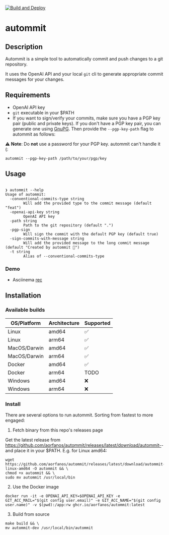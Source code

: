 [![Build and Deploy](https://github.com/aorfanos/autommit/actions/workflows/build.yaml/badge.svg?branch=main)](https://github.com/aorfanos/autommit/actions/workflows/build.yaml)
# autommit

## Description

Autommit is a simple tool to automatically commit and push changes to a git repository.

It uses the OpenAI API and your local `git` cli to generate appropriate commit messages for your changes.

## Requirements

- OpenAI API key
- `git` executable in your $PATH
- If you want to sign/verify your commits, make sure you have a PGP key pair (public and private keys). If you don't have a PGP key pair, you can generate one using [GnuPG](https://gnupg.org/). Then provide the `--pgp-key-path` flag to autommit as follows:

:warning: **Note**: Do **not** use a password for your PGP key. autommit can't handle it (:

```shell
autommit --pgp-key-path /path/to/your/pgp/key
```


## Usage

```shell

❯ autommit --help
Usage of autommit:
  -conventional-commits-type string
        Will add the provided type to the commit message (default "feat")
  -openai-api-key string
        OpenAI API key
  -path string
        Path to the git repository (default ".")
  -pgp-sign
        Will sign the commit with the default PGP key (default true)
  -sign-commits-with-message string
        Will add the provided message to the long commit message (default "Created by autommit 🦄")
  -t string
        Alias of --conventional-commits-type
```

### Demo

- Asciinema [rec](https://goo.com)

## Installation

### Available builds

| OS/Platform  | Architecture | Supported |
|--------------|--------------|-----------|
| Linux        | amd64        | ✅         |
| Linux        | arm64        | ✅         |
| MacOS/Darwin | amd64        | ✅         |
| MacOS/Darwin | arm64        | ✅         |
| Docker       | amd64        | ✅         |
| Docker       | arm64        | TODO       |
| Windows      | amd64        | ❌         |
| Windows      | arm64        | ❌         |

### Install

There are several options to run autommit. Sorting from fastest to more engaged:

1. Fetch binary from this repo's releases page

Get the latest release from https://github.com/aorfanos/autommit/releases/latest/download/autommit-<OS>-<ARCH> and place it in your $PATH.
E.g. for Linux amd64:

```shell
wget https://github.com/aorfanos/autommit/releases/latest/download/autommit-linux-amd64 -O autommit && \
chmod +x autommit && \
sudo mv autommit /usr/local/bin
```

2. Use the Docker image

```shell
docker run -it -e OPENAI_API_KEY=$OPENAI_API_KEY -e GIT_ACC_MAIL="$(git config user.email)" -e GIT_ACC_NAME="$(git config user.name)" -v $(pwd):/app:rw ghcr.io/aorfanos/autommit:latest
```

3. Build from source

```shell
make build && \
mv autommit-dev /usr/local/bin/autommit
```
